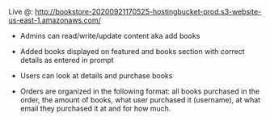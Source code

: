 Live @: http://bookstore-20200921170525-hostingbucket-prod.s3-website-us-east-1.amazonaws.com/

- Admins can read/write/update content aka add books
- Added books displayed on featured and books section with correct details as entered in prompt

- Users can look at details and purchase books

- Orders are organized in the following format: all books purchased in the order, the amount of books, what user purchased it (username), at what email they purchased it at and for how much.
